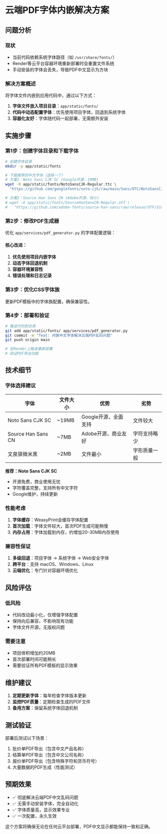 # 云端PDF字体内嵌解决方案

## 问题分析

### 现状
- 当前代码依赖系统字体路径（如 `/usr/share/fonts/`）
- Render等云平台容器环境重新部署时会重置文件系统
- 手动安装的字体会丢失，导致PDF中文显示为方块

### 解决方案概述
将字体文件内嵌到应用代码中，通过以下方式：
1. **字体文件放入项目目录**：`app/static/fonts/`
2. **代码中动态配置字体**：优先使用项目字体，回退到系统字体
3. **容器化友好**：字体随代码一起部署，无需额外安装

## 实施步骤

### 第1步：创建字体目录和下载字体

```bash
# 创建字体目录
mkdir -p app/static/fonts

# 下载推荐的中文字体（选择一个）
# 方案1：Noto Sans CJK SC (Google开源，19MB)
wget -O app/static/fonts/NotoSansCJK-Regular.ttc \
  "https://github.com/googlefonts/noto-cjk/raw/main/Sans/OTC/NotoSansCJK-Regular.ttc"

# 方案2：Source Han Sans CN (Adobe开源，较小)
# wget -O app/static/fonts/SourceHanSansCN-Regular.otf \
#   "https://github.com/adobe-fonts/source-han-sans/raw/release/OTF/SimplifiedChinese/SourceHanSansCN-Regular.otf"
```

### 第2步：修改PDF生成器

优化 `app/services/pdf_generator.py` 的字体配置逻辑：

#### 核心改进：
1. **优先使用项目内嵌字体**
2. **动态字体回退机制**
3. **容器环境兼容性**
4. **错误处理和日志记录**

### 第3步：优化CSS字体族

更新PDF模板中的字体族配置，确保兼容性。

### 第4步：部署和验证

```bash
# 推送代码到仓库
git add app/static/fonts/ app/services/pdf_generator.py
git commit -m "feat: 内嵌中文字体解决云端PDF乱码问题"
git push origin main

# 在Render上触发重新部署
# 验证PDF导出功能
```

## 技术细节

### 字体选择建议

| 字体 | 文件大小 | 优势 | 劣势 |
|------|----------|------|------|
| Noto Sans CJK SC | ~19MB | Google开源，全面支持 | 文件较大 |
| Source Han Sans CN | ~7MB | Adobe开源，商业友好 | 字符支持略少 |
| 文泉驿微米黑 | ~2MB | 文件最小 | 字形质量一般 |

**推荐：Noto Sans CJK SC**
- 开源免费，商业使用无忧
- 字符覆盖完整，支持所有中文字符
- Google维护，持续更新

### 性能考虑

1. **字体缓存**：WeasyPrint会缓存字体配置
2. **首次加载**：字体文件较大，首次PDF生成可能稍慢
3. **内存占用**：字体加载到内存，约增加20-30MB内存使用

### 兼容性保证

1. **多级回退**：项目字体 → 系统字体 → Web安全字体
2. **跨平台**：支持 macOS、Windows、Linux
3. **云端优化**：专门针对容器环境优化

## 风险评估

### 低风险
- 代码改动最小化，仅增强字体配置
- 保持向后兼容，不影响现有功能
- 字体文件开源，无版权问题

### 需要注意
- 项目体积增加约20MB
- 首次部署时间可能稍长
- 需要验证所有PDF模板的显示效果

## 维护建议

1. **定期更新字体**：每年检查字体版本更新
2. **监控PDF质量**：定期检查生成的PDF文件
3. **备用方案**：保留系统字体回退机制

## 测试验证

部署后测试以下场景：
1. 批价单PDF导出（包含中文产品名称）
2. 结算单PDF导出（包含中文公司名称）
3. 报价单PDF导出（包含特殊字符和货币符号）
4. 大量数据的PDF生成（性能测试）

## 预期效果

- ✅ 彻底解决云端PDF中文乱码问题
- ✅ 无需手动安装字体，完全自动化
- ✅ 字体质量高，显示效果专业
- ✅ 一次配置，永久生效

这个方案将确保无论在任何云平台部署，PDF中文显示都能保持一致和正确。 